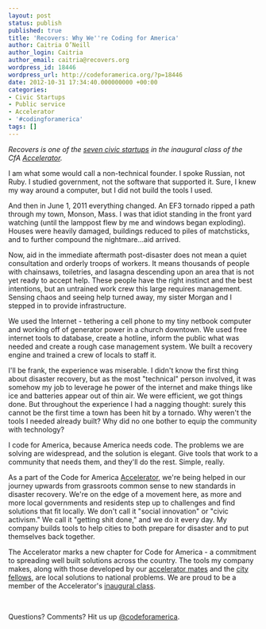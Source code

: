 ```yaml
---
layout: post
status: publish
published: true
title: 'Recovers: Why We''re Coding for America'
author: Caitria O’Neill
author_login: Caitria
author_email: caitria@recovers.org
wordpress_id: 18446
wordpress_url: http://codeforamerica.org/?p=18446
date: 2012-10-31 17:34:40.000000000 +00:00
categories:
- Civic Startups
- Public service
- Accelerator
- '#codingforamerica'
tags: []
---
```

<em>Recovers is one of the <a href="http://codeforamerica.org/2012startups" target="_blank">seven civic startups</a> in the inaugural class of the CfA <a href="http://codeforamerica.org/accelerator" target="_blank">Accelerator</a>. </em>

I am what some would call a non-technical founder. I spoke Russian, not Ruby. I studied government, not the software that supported it. Sure, I knew my way around a computer, but I did not build the tools I used.

And then in June 1, 2011 everything changed. An EF3 tornado ripped a path through my town, Monson, Mass. I was that idiot standing in the front yard watching (until the lamppost flew by me and windows began exploding). Houses were heavily damaged, buildings reduced to piles of matchsticks, and to further compound the nightmare...aid arrived.

Now, aid in the immediate aftermath post-disaster does not mean a quiet consultation and orderly troops of workers. It means thousands of people with chainsaws, toiletries, and lasagna descending upon an area that is not yet ready to accept help. These people have the right instinct and the best intentions, but an untrained work crew this large requires management. Sensing chaos and seeing help turned away, my sister Morgan and I stepped in to provide infrastructure.

We used the Internet - tethering a cell phone to my tiny netbook computer and working off of generator power in a church downtown. We used free internet tools to database, create a hotline, inform the public what was needed and create a rough case management system. We built a recovery engine and trained a crew of locals to staff it.

I'll be frank, the experience was miserable. I didn't know the first thing about disaster recovery, but as the most "technical" person involved, it was somehow my job to leverage he power of the internet and make things like ice and batteries appear out of thin air. We were efficient, we got things done. But throughout the experience I had a nagging thought: surely this cannot be the first time a town has been hit by a tornado. Why weren't the tools I needed already built? Why did no one bother to equip the community with technology?

I code for America, because America needs code. The problems we are solving are widespread, and the solution is elegant. Give tools that work to a community that needs them, and they'll do the rest. Simple, really.

As a part of the Code for America <a href="http://codeforamerica.org/accelerator" target="_blank">Accelerator</a>, we're being helped in our journey upwards from grassroots common sense to new standards in disaster recovery. We're on the edge of a movement here, as more and more local governments and residents step up to challenges and find solutions that fit locally. We don't call it "social innovation" or "civic activism." We call it "getting shit done," and we do it every day. My company builds tools to help cities to both prepare for disaster and to put themselves back together.

The Accelerator marks a new chapter for Code for America - a commitment to spreading well built solutions across the country. The tools my company makes, along with those developed by our <a href="http://codeforamerica.org/2012startups" target="_blank">accelerator mates</a> and the <a href="http://codeforamerica.org/fellows" target="_blank">city fellows</a>, are local solutions to national problems. We are proud to be a member of the Accelerator's <a href="http://codeforamerica.org/2012startups" target="_blank">inaugural class</a>.

&nbsp;

Questions? Comments? Hit us up <a href="http://twitter.com/codeforamerica" target="_blank">@codeforamerica</a>.
